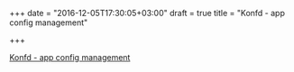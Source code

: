 +++
date = "2016-12-05T17:30:05+03:00"
draft = true
title = "Konfd - app config management"

+++

<p><a href="https://github.com/kelseyhightower/konfd">Konfd - app config management</a></p>
